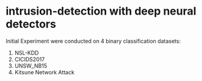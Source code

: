 # intrusion-detection with deep neural detectors
Initial Experiment were conducted on 4 binary classification datasets:
1. NSL-KDD
2. CICIDS2017
3. UNSW_NB15
4. Kitsune Network Attack
